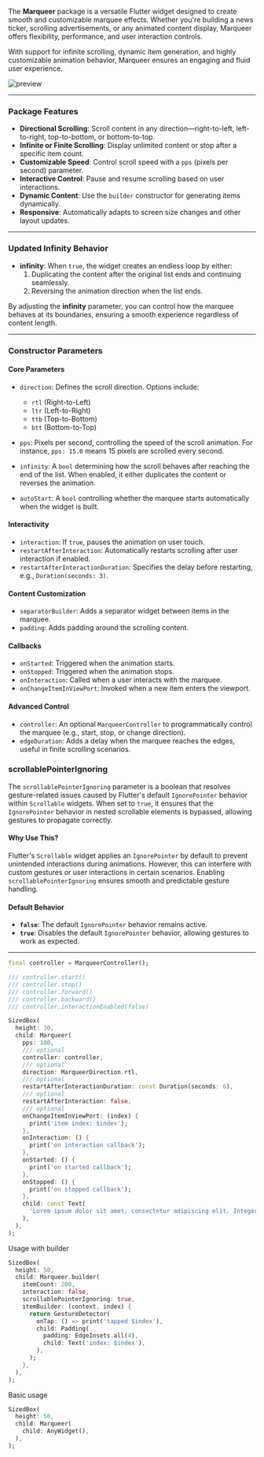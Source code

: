 The **Marqueer** package is a versatile Flutter widget designed to create smooth and customizable marquee effects. Whether you're building a news ticker, scrolling advertisements, or any animated content display, Marqueer offers flexibility, performance, and user interaction controls.

With support for infinite scrolling, dynamic item generation, and highly customizable animation behavior, Marqueer ensures an engaging and fluid user experience.

<img src="https://raw.githubusercontent.com/GeceGibi/marqueer/main/preview.gif" alt="preview">

---

### **Package Features**

- **Directional Scrolling**: Scroll content in any direction—right-to-left, left-to-right, top-to-bottom, or bottom-to-top.
- **Infinite or Finite Scrolling**: Display unlimited content or stop after a specific item count.
- **Customizable Speed**: Control scroll speed with a `pps` (pixels per second) parameter.
- **Interactive Control**: Pause and resume scrolling based on user interactions.
- **Dynamic Content**: Use the `builder` constructor for generating items dynamically.
- **Responsive**: Automatically adapts to screen size changes and other layout updates.

---

### **Updated Infinity Behavior**

- **infinity**: When `true`, the widget creates an endless loop by either:
  1. Duplicating the content after the original list ends and continuing seamlessly.
  2. Reversing the animation direction when the list ends.

By adjusting the **infinity** parameter, you can control how the marquee behaves at its boundaries, ensuring a smooth experience regardless of content length.

---

### **Constructor Parameters**

#### **Core Parameters**

- `direction`: Defines the scroll direction. Options include:
  - `rtl` (Right-to-Left)
  - `ltr` (Left-to-Right)
  - `ttb` (Top-to-Bottom)
  - `btt` (Bottom-to-Top)

- `pps`: Pixels per second, controlling the speed of the scroll animation. For instance, `pps: 15.0` means 15 pixels are scrolled every second.

- `infinity`: A `bool` determining how the scroll behaves after reaching the end of the list. When enabled, it either duplicates the content or reverses the animation.

- `autoStart`: A `bool` controlling whether the marquee starts automatically when the widget is built.

#### **Interactivity**

- `interaction`: If `true`, pauses the animation on user touch.
- `restartAfterInteraction`: Automatically restarts scrolling after user interaction if enabled.
- `restartAfterInteractionDuration`: Specifies the delay before restarting, e.g., `Duration(seconds: 3)`.

#### **Content Customization**

- `separatorBuilder`: Adds a separator widget between items in the marquee.
- `padding`: Adds padding around the scrolling content.

#### **Callbacks**

- `onStarted`: Triggered when the animation starts.
- `onStopped`: Triggered when the animation stops.
- `onInteraction`: Called when a user interacts with the marquee.
- `onChangeItemInViewPort`: Invoked when a new item enters the viewport.

#### **Advanced Control**

- `controller`: An optional `MarqueerController` to programmatically control the marquee (e.g., start, stop, or change direction).
- `edgeDuration`: Adds a delay when the marquee reaches the edges, useful in finite scrolling scenarios.

### **scrollablePointerIgnoring**

The `scrollablePointerIgnoring` parameter is a boolean that resolves gesture-related issues caused by Flutter's default `IgnorePointer` behavior within `Scrollable` widgets. When set to `true`, it ensures that the `IgnorePointer` behavior in nested scrollable elements is bypassed, allowing gestures to propagate correctly.

#### **Why Use This?**
Flutter's `Scrollable` widget applies an `IgnorePointer` by default to prevent unintended interactions during animations. However, this can interfere with custom gestures or user interactions in certain scenarios. Enabling `scrollablePointerIgnoring` ensures smooth and predictable gesture handling.

#### **Default Behavior**
- **`false`**: The default `IgnorePointer` behavior remains active.
- **`true`**: Disables the default `IgnorePointer` behavior, allowing gestures to work as expected.

---

```dart
final controller = MarqueerController();

/// controller.start()
/// controller.stop()
/// controller.forward()
/// controller.backward()
/// controller.interactionEnabled(false)

SizedBox(
  height: 30,
  child: Marqueer(
    pps: 100,
    /// optional
    controller: controller,
    /// optional
    direction: MarqueerDirection.rtl,
    /// optional
    restartAfterInteractionDuration: const Duration(seconds: 6),
    /// optional
    restartAfterInteraction: false,
    /// optional
    onChangeItemInViewPort: (index) {
      print('item index: $index');
    },
    onInteraction: () {
      print('on interaction callback');
    },
    onStarted: () {
      print('on started callback');
    },
    onStopped: () {
      print('on stopped callback');
    },
    child: const Text(
      'Lorem ipsum dolor sit amet, consectetur adipiscing elit. Integer pretium massa mollis lorem blandit imperdiet. Nulla mattis vitae mauris vel condimentum. Nam posuere, augue vitae lobortis consequat, odio ante condimentum est, at maximus augue purus id metus. Curabitur condimentum aliquet ante at aliquet. Quisque vel massa congue, bibendum leo sodales, malesuada ante. Maecenas sed tortor quis ipsum dictum sollicitudin.',
    ),
  ),
);
```

Usage with builder

```dart
SizedBox(
  height: 50,
  child: Marqueer.builder(
    itemCount: 200,
    interaction: false,
    scrollablePointerIgnoring: true,
    itemBuilder: (context, index) {
      return GestureDetector(
        onTap: () => print('tapped $index'),
        child: Padding(
          padding: EdgeInsets.all(4),
          child: Text('index: $index'),
        ),
      );
    },
  ),
);
```


Basic usage

```dart
SizedBox(
  height: 50,
  child: Marqueer(
    child: AnyWidget(),
  ),
);
```